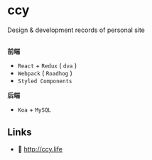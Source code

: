 # ccy
Design & development records of personal site

##

**前端**

- `React` + `Redux` ( `dva` )
- `Webpack` ( `Roadhog` )
- `Styled Components`

**后端**

- `Koa` + `MySQL`

## Links

- 🥥 <http://ccy.life>
